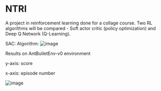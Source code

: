 # NTRI
A project in reinforcement learning done for a collage course. Two RL algorithms will be compared - Soft actor critic (policy optimization) and Deep Q Network (Q-Learning).



SAC:
Algorithm:
![image](https://lilianweng.github.io/lil-log/assets/images/SAC_algo.png)


Results on AntBulletEnv-v0 environment 

y-axis: score

x-axis: episode number

![image](https://live.staticflickr.com/65535/51567022435_876b7afc83_z.jpg)

